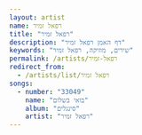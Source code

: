 ```yaml
---
layout: artist
name: רפאל זמיר
title: "רפאל זמיר"
description: "דף האמן רפאל זמיר"
keywords: "שירים, מוזיקה, רפאל זמיר"
permalink: /artists/רפאל-זמיר
redirect_from:
  - /artists/list/רפאל זמיר
songs:
  - number: "33049"
    name: "בואי בשלום"
    album: "סינגלים"
    artist: "רפאל זמיר"
---
```

